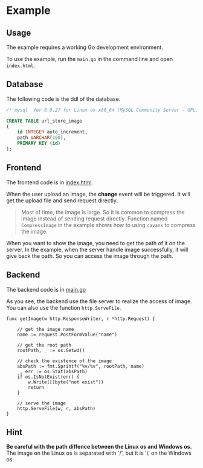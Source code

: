 # Example

## Usage

The example requires a working Go development environment.

To use the example, run the `main.go` in the command line and open `index.html`.

## Database

The following code is the ddl of the database.

```SQL
/* mysql  Ver 8.0.27 for Linux on x86_64 (MySQL Community Server - GPL) */

CREATE TABLE url_store_image
(
    id INTEGER auto_increment,
    path VARCHAR(100),
    PRIMARY KEY (id)
);
```

## Frontend

The frontend code is in [index.html](https://github.com/ChenYuTong10/study-image/blob/master/store/url/index.html).

When the user upload an image, the **change** event will be triggered. It will get the upload file and send request directly.

> Most of time, the image is large.
> So it is common to compress the image instead of sending request directly. 
> Function named `CompressImage` in the example shows how to using `cavans` to compress the image.

When you want to show the image, you need to get the path of it on the server.
In the example, when the server handle image successfully, it will give back the path.
So you can access the image through the path.

## Backend

The backend code is in [main.go](https://github.com/ChenYuTong10/study-image/blob/master/store/url/main.go)

As you see, the backend use the file server to realize the access of image. You can also use the 
function `http.ServeFile`.

```Golang
func getImage(w http.ResponseWriter, r *http.Request) {

    // get the image name
    name := request.PostFormValue("name")

    // get the root path
    rootPath, _ := os.Getwd()

    // check the existence of the image
    absPath := fmt.Sprintf("%v/%v", rootPath, name)
    _, err := os.Stat(absPath)
    if os.IsNotExist(err) {
        w.Write([]byte("not exist"))
        return
    }

    // serve the image
    http.ServeFile(w, r, absPath)
}
```

## Hint

**Be careful with the path diffence between the Linux os and Windows os.**
The image on the Linux os is separated with '/', but it is '\\' on the Windows os.